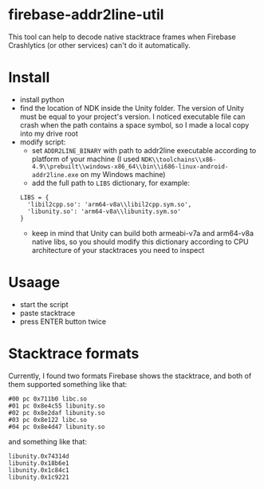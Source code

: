 # firebase-addr2line-util
This tool can help to decode native stacktrace frames when Firebase Crashlytics (or other services) can't do it automatically.

# Install
- install python
- find the location of NDK inside the Unity folder. The version of Unity must be equal to your project's version. I noticed executable file can crash when the path contains a space symbol, so I made a local copy into my drive root
- modify script:
  - set `ADDR2LINE_BINARY` with path to addr2line executable according to platform of your machine (I used `NDK\\toolchains\\x86-4.9\\prebuilt\\windows-x86_64\\bin\\i686-linux-android-addr2line.exe` on my Windows machine)
  - add the full path to `LIBS` dictionary, for example:
  ```
  LIBS = {
    'libil2cpp.so': 'arm64-v8a\\libil2cpp.sym.so',
    'libunity.so': 'arm64-v8a\\libunity.sym.so'
  }
  ```
  - keep in mind that Unity can build both armeabi-v7a and arm64-v8a native libs, so you should modify this dictionary according to CPU architecture of your stacktraces you need to inspect
  
# Usaage
- start the script
- paste stacktrace
- press ENTER button twice

# Stacktrace formats
Currently, I found two formats Firebase shows the stacktrace, and both of them supported
something like that:
```
#00 pc 0x711b0 libc.so 
#01 pc 0x8e4c55 libunity.so 
#02 pc 0x8e2daf libunity.so 
#03 pc 0x8e122 libc.so 
#04 pc 0x8e4d47 libunity.so 
```
and something like that:
```
libunity.0x74314d
libunity.0x18b6e1
libunity.0x1c84c1
libunity.0x1c9221
```
